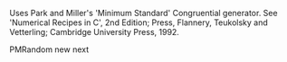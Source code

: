Uses Park and Miller's 'Minimum Standard' Congruential generator. See 'Numerical Recipes in C', 2nd Edition; Press, Flannery, Teukolsky and Vetterling; Cambridge University Press, 1992.

PMRandom new next